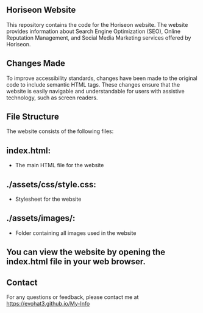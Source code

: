 ## Horiseon Website
This repository contains the code for the Horiseon website. The website provides information about Search Engine Optimization (SEO), Online Reputation Management, and Social Media Marketing services offered by Horiseon.

## Changes Made
To improve accessibility standards, changes have been made to the original code to include semantic HTML tags. These changes ensure that the website is easily navigable and understandable for users with assistive technology, such as screen readers.

## File Structure
The website consists of the following files:


## index.html: 

- The main HTML file for the website


## ./assets/css/style.css: 

- Stylesheet for the website


## ./assets/images/: 

- Folder containing all images used in the website


## You can view the website by opening the index.html file in your web browser.

## Contact
For any questions or feedback, please contact me at https://evohat3.github.io/My-Info